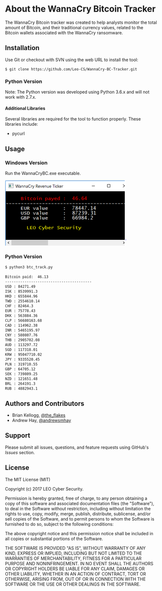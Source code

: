 # About the WannaCry Bitcoin Tracker
The WannaCry Bitcoin tracker was created to help analysts monitor the total amount of Bitcoin, and their  traditional currency values, related to the Bitcoin wallets associated with the WannaCry ransomware.

## Installation

Use Git or checkout with SVN using the web URL to install the tool:

```
$ git clone https://github.com/Leo-CS/WannaCry-BC-Tracker.git
```

### Python Version

Note: The Python version was developed using Python 3.6.x and will not work with 2.7.x.

#### Additional Libraries

Several libraries are required for the tool to function properly. These libraries include:

* pycurl

## Usage

### Windows Version

Run the WannaCryBC.exe executable.

![alt tag](./pics/wc.PNG)

### Python Version

```
$ python3 btc_track.py

Bitcoin paid:  46.13
----------------------------------------
USD : 84271.49
ISK : 8539991.3
HKD : 655844.96
TWD : 2554610.14
CHF : 82464.3
EUR : 75778.43
DKK : 563884.36
CLP : 56680163.68
CAD : 114962.38
INR : 5465195.97
CNY : 580807.76
THB : 2905702.08
AUD : 113297.72
SGD : 117318.01
KRW : 95047710.02
JPY : 9335520.45
PLN : 319710.55
GBP : 64705.12
SEK : 739809.25
NZD : 121651.48
BRL : 264191.3
RUB : 4882943.1

```

## Authors and Contributors
* Brian Kellogg, <a href="https://twitter.com/the_flakes">@the_flakes</a>
* Andrew Hay, <a href="https://twitter.com/andrewsmhay">@andrewsmhay</a>

## Support

Please submit all issues, questions, and feature requests using GitHub's _Issues_ section.

## License

The MIT License (MIT)

Copyright (c) 2017 LEO Cyber Security.

Permission is hereby granted, free of charge, to any person obtaining a copy of this software and associated documentation files (the "Software"), to deal in the Software without restriction, including without limitation the rights to use, copy, modify, merge, publish, distribute, sublicense, and/or sell copies of the Software, and to permit persons to whom the Software is furnished to do so, subject to the following conditions:

The above copyright notice and this permission notice shall be included in all copies or substantial portions of the Software.

THE SOFTWARE IS PROVIDED "AS IS", WITHOUT WARRANTY OF ANY KIND, EXPRESS OR IMPLIED, INCLUDING BUT NOT LIMITED TO THE WARRANTIES OF MERCHANTABILITY, FITNESS FOR A PARTICULAR PURPOSE AND NONINFRINGEMENT. IN NO EVENT SHALL THE AUTHORS OR COPYRIGHT HOLDERS BE LIABLE FOR ANY CLAIM, DAMAGES OR OTHER LIABILITY, WHETHER IN AN ACTION OF CONTRACT, TORT OR OTHERWISE, ARISING FROM, OUT OF OR IN CONNECTION WITH THE SOFTWARE OR THE USE OR OTHER DEALINGS IN THE SOFTWARE.
